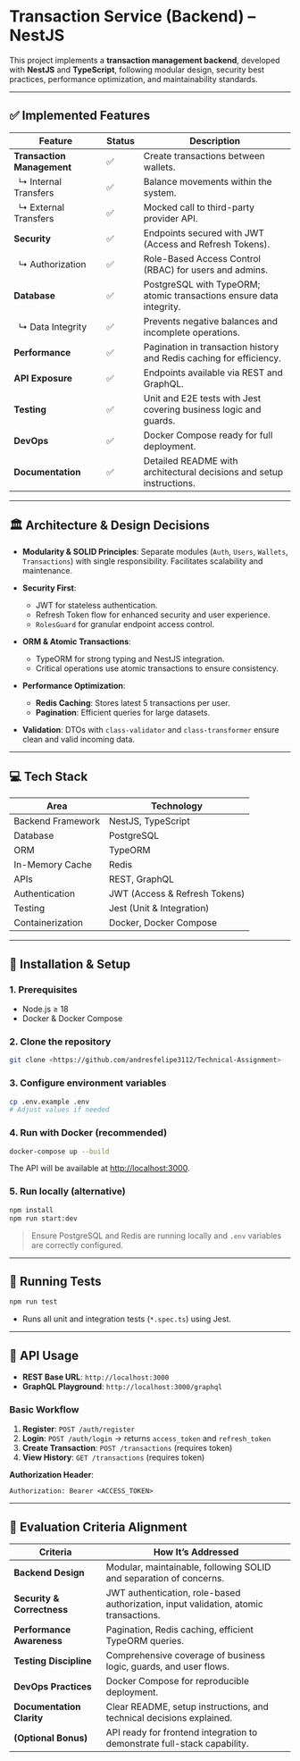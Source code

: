 

# Transaction Service (Backend) – NestJS

This project implements a **transaction management backend**, developed with **NestJS** and **TypeScript**, following modular design, security best practices, performance optimization, and maintainability standards.

---

## ✅ Implemented Features

| Feature                    | Status | Description                                                          |
| -------------------------- | ------ | -------------------------------------------------------------------- |
| **Transaction Management** | ✅      | Create transactions between wallets.                                 |
|   ↳ Internal Transfers     | ✅      | Balance movements within the system.                                 |
|   ↳ External Transfers     | ✅      | Mocked call to third-party provider API.                             |
| **Security**               | ✅      | Endpoints secured with JWT (Access and Refresh Tokens).              |
|   ↳ Authorization          | ✅      | Role-Based Access Control (RBAC) for users and admins.               |
| **Database**               | ✅      | PostgreSQL with TypeORM; atomic transactions ensure data integrity.  |
|   ↳ Data Integrity         | ✅      | Prevents negative balances and incomplete operations.                |
| **Performance**            | ✅      | Pagination in transaction history and Redis caching for efficiency.  |
| **API Exposure**           | ✅      | Endpoints available via REST and GraphQL.                            |
| **Testing**                | ✅      | Unit and E2E tests with Jest covering business logic and guards.     |
| **DevOps**                 | ✅      | Docker Compose ready for full deployment.                            |
| **Documentation**          | ✅      | Detailed README with architectural decisions and setup instructions. |

---

## 🏛️ Architecture & Design Decisions

* **Modularity & SOLID Principles**: Separate modules (`Auth`, `Users`, `Wallets`, `Transactions`) with single responsibility. Facilitates scalability and maintenance.
* **Security First**:

  * JWT for stateless authentication.
  * Refresh Token flow for enhanced security and user experience.
  * `RolesGuard` for granular endpoint access control.
* **ORM & Atomic Transactions**:

  * TypeORM for strong typing and NestJS integration.
  * Critical operations use atomic transactions to ensure consistency.
* **Performance Optimization**:

  * **Redis Caching**: Stores latest 5 transactions per user.
  * **Pagination**: Efficient queries for large datasets.
* **Validation**: DTOs with `class-validator` and `class-transformer` ensure clean and valid incoming data.

---

## 💻 Tech Stack

| Area              | Technology                    |
| ----------------- | ----------------------------- |
| Backend Framework | NestJS, TypeScript            |
| Database          | PostgreSQL                    |
| ORM               | TypeORM                       |
| In-Memory Cache   | Redis                         |
| APIs              | REST, GraphQL                 |
| Authentication    | JWT (Access & Refresh Tokens) |
| Testing           | Jest (Unit & Integration)     |
| Containerization  | Docker, Docker Compose        |

---

## 🚀 Installation & Setup

### 1. Prerequisites

* Node.js ≥ 18
* Docker & Docker Compose

### 2. Clone the repository

```bash
git clone <https://github.com/andresfelipe3112/Technical-Assignment>
```

### 3. Configure environment variables

```bash
cp .env.example .env
# Adjust values if needed
```

### 4. Run with Docker (recommended)

```bash
docker-compose up --build
```

The API will be available at [http://localhost:3000](http://localhost:3000).

### 5. Run locally (alternative)

```bash
npm install
npm run start:dev
```

> Ensure PostgreSQL and Redis are running locally and `.env` variables are correctly configured.

---

## 🧪 Running Tests

```bash
npm run test
```

* Runs all unit and integration tests (`*.spec.ts`) using Jest.

---

## 📄 API Usage

* **REST Base URL**: `http://localhost:3000`
* **GraphQL Playground**: `http://localhost:3000/graphql`

### Basic Workflow

1. **Register**: `POST /auth/register`
2. **Login**: `POST /auth/login` → returns `access_token` and `refresh_token`
3. **Create Transaction**: `POST /transactions` (requires token)
4. **View History**: `GET /transactions` (requires token)

**Authorization Header**:

```
Authorization: Bearer <ACCESS_TOKEN>
```

---

## 🎯 Evaluation Criteria Alignment

| Criteria                   | How It’s Addressed                                                                   |
| -------------------------- | ------------------------------------------------------------------------------------ |
| **Backend Design**         | Modular, maintainable, following SOLID and separation of concerns.                   |
| **Security & Correctness** | JWT authentication, role-based authorization, input validation, atomic transactions. |
| **Performance Awareness**  | Pagination, Redis caching, efficient TypeORM queries.                                |
| **Testing Discipline**     | Comprehensive coverage of business logic, guards, and user flows.                    |
| **DevOps Practices**       | Docker Compose for reproducible deployment.                                          |
| **Documentation Clarity**  | Clear README, setup instructions, and technical decisions explained.                 |
| **(Optional Bonus)**       | API ready for frontend integration to demonstrate full-stack capability.             |

